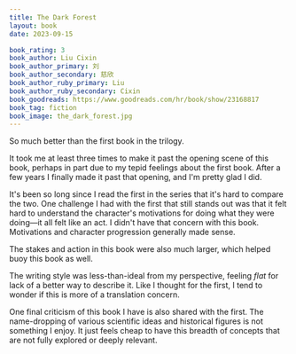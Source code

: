 ```yaml
---
title: The Dark Forest
layout: book
date: 2023-09-15

book_rating: 3
book_author: Liu Cixin
book_author_primary: 刘
book_author_secondary: 慈欣
book_author_ruby_primary: Liu
book_author_ruby_secondary: Cixin
book_goodreads: https://www.goodreads.com/hr/book/show/23168817
book_tag: fiction
book_image: the_dark_forest.jpg
---
```


So much better than the first book in the trilogy. 

It took me at least three times to make it past the opening scene of this book, perhaps in part due to my tepid feelings about the first book. After a few years I finally made it past that opening, and I'm pretty glad I did.

It's been so long since I read the first in the series that it's hard to compare the two. One challenge I had with the first that still stands out was that it felt hard to understand the character's motivations for doing what they were doing—it all felt like an act. I didn't have that concern with this book. Motivations and character progression generally made sense.

The stakes and action in this book were also much larger, which helped buoy this book as well.

The writing style was less-than-ideal from my perspective, feeling _flat_ for lack of a better way to describe it. Like I thought for the first, I tend to wonder if this is more of a translation concern.

One final criticism of this book I have is also shared with the first. The name-dropping of various scientific ideas and historical figures is not something I enjoy. It just feels cheap to have this breadth of concepts that are not fully explored or deeply relevant.